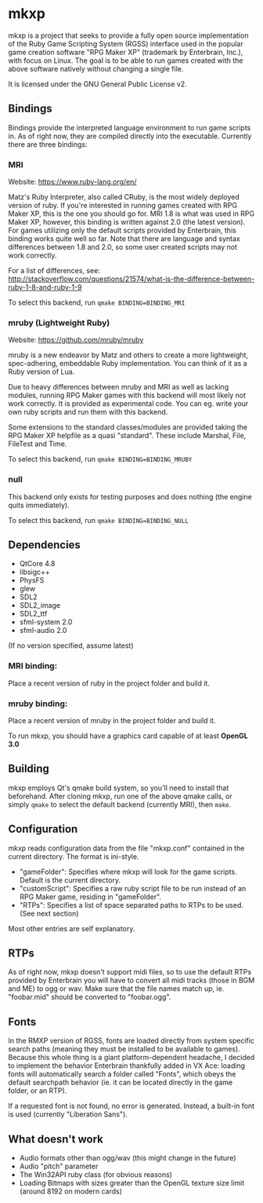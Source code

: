 # mkxp

mkxp is a project that seeks to provide a fully open source implementation of the Ruby Game Scripting System (RGSS) interface used in the popular game creation software "RPG Maker XP" (trademark by Enterbrain, Inc.), with focus on Linux. The goal is to be able to run games created with the above software natively without changing a single file.

It is licensed under the GNU General Public License v2.

## Bindings
Bindings provide the interpreted language environment to run game scripts in. As of right now, they are compiled directly into the executable. Currently there are three bindings:

### MRI
Website: https://www.ruby-lang.org/en/

Matz's Ruby Interpreter, also called CRuby, is the most widely deployed version of ruby. If you're interested in running games created with RPG Maker XP, this is the one you should go for. MRI 1.8 is what was used in RPG Maker XP, however, this binding is written against 2.0 (the latest version). For games utilizing only the default scripts provided by Enterbrain, this binding works quite well so far. Note that there are language and syntax differences between 1.8 and 2.0, so some user created scripts may not work correctly.

For a list of differences, see:
http://stackoverflow.com/questions/21574/what-is-the-difference-between-ruby-1-8-and-ruby-1-9

To select this backend, run `qmake BINDING=BINDING_MRI`

### mruby (Lightweight Ruby)
Website: https://github.com/mruby/mruby

mruby is a new endeavor by Matz and others to create a more lightweight, spec-adhering, embeddable Ruby implementation. You can think of it as a Ruby version of Lua.

Due to heavy differences between mruby and MRI as well as lacking modules, running RPG Maker games with this backend will most likely not work correctly. It is provided as experimental code. You can eg. write your own ruby scripts and run them with this backend.

Some extensions to the standard classes/modules are provided taking the RPG Maker XP helpfile as a quasi "standard". These include Marshal, File, FileTest and Time.

To select this backend, run `qmake BINDING=BINDING_MRUBY`

### null
This backend only exists for testing purposes and does nothing (the engine quits immediately).

To select this backend, run `qmake BINDING=BINDING_NULL`

## Dependencies

* QtCore 4.8
* libsigc++
* PhysFS
* glew
* SDL2
* SDL2_image
* SDL2_ttf
* sfml-system 2.0
* sfml-audio 2.0

(If no version specified, assume latest)
 
### MRI binding:
Place a recent version of ruby in the project folder and build it.

### mruby binding:
Place a recent version of mruby in the project folder and build it.

To run mkxp, you should have a graphics card capable of at least **OpenGL 3.0**

## Building

mkxp employs Qt's qmake build system, so you'll need to install that beforehand. After cloning mkxp, run one of the above qmake calls, or simply `qmake` to select the default backend (currently MRI), then `make`.

## Configuration

mkxp reads configuration data from the file "mkxp.conf" contained in the current directory. The format is ini-style.

* "gameFolder": Specifies where mkxp will look for the game scripts. Default is the current directory.
* "customScript": Specifies a raw ruby script file to be run instead of an RPG Maker game, residing in "gameFolder".
* "RTPs": Specifies a list of space separated paths to RTPs to be used. (See next section)

Most other entries are self explanatory.

## RTPs

As of right now, mkxp doesn't support midi files, so to use the default RTPs provided by Enterbrain you will have to convert all midi tracks (those in BGM and ME) to ogg or wav. Make sure that the file names match up, ie. "foobar.mid" should be converted to "foobar.ogg".

## Fonts

In the RMXP version of RGSS, fonts are loaded directly from system specific search paths (meaning they must be installed to be available to games). Because this whole thing is a giant platform-dependent headache, I decided to implement the behavior Enterbrain thankfully added in VX Ace: loading fonts will automatically search a folder called "Fonts", which obeys the default searchpath behavior (ie. it can be located directly in the game folder, or an RTP).

If a requested font is not found, no error is generated. Instead, a built-in font is used (currently "Liberation Sans").

## What doesn't work

* Audio formats other than ogg/wav (this might change in the future)
* Audio "pitch" parameter
* The Win32API ruby class (for obvious reasons)
* Loading Bitmaps with sizes greater than the OpenGL texture size limit (around 8192 on modern cards)